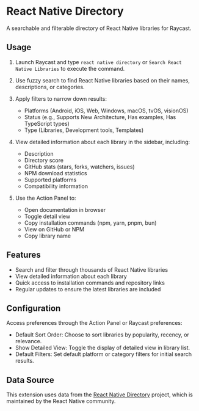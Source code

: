 # React Native Directory

A searchable and filterable directory of React Native libraries for Raycast.

## Usage

1. Launch Raycast and type `react native directory` or `Search React Native Libraries`
   to execute the command.

2. Use fuzzy search to find React Native libraries based on their names, descriptions, or categories.

3. Apply filters to narrow down results:

   - Platforms (Android, iOS, Web, Windows, macOS, tvOS, visionOS)
   - Status (e.g., Supports New Architecture, Has examples, Has TypeScript types)
   - Type (Libraries, Development tools, Templates)

4. View detailed information about each library in the sidebar, including:

   - Description
   - Directory score
   - GitHub stats (stars, forks, watchers, issues)
   - NPM download statistics
   - Supported platforms
   - Compatibility information

5. Use the Action Panel to:
   - Open documentation in browser
   - Toggle detail view
   - Copy installation commands (npm, yarn, pnpm, bun)
   - View on GitHub or NPM
   - Copy library name

## Features

- Search and filter through thousands of React Native libraries
- View detailed information about each library
- Quick access to installation commands and repository links
- Regular updates to ensure the latest libraries are included

## Configuration

Access preferences through the Action Panel or Raycast preferences:

- Default Sort Order: Choose to sort libraries by popularity, recency, or relevance.
- Show Detailed View: Toggle the display of detailed view in library list.
- Default Filters: Set default platform or category filters for initial search results.

## Data Source

This extension uses data from the [React Native Directory](https://github.com/react-native-community/directory) project, which is maintained by the React Native community.
